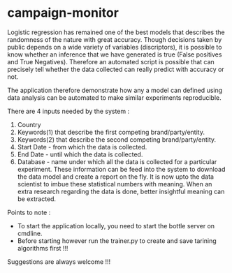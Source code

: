 # campaign-monitor
  Logistic regression has remained one of the best models that describes the randomness of the nature with great accuracy. Though decisions taken by public depends on a wide variety of variables (discriptors), it is possible to know whether an inference that we have generated is true (False positives and True Negatives). Therefore an automated script is possible that can precisely tell whether the data collected can really predict with accuracy or not.

  The application therefore demonstrate how any a model can defined using data analysis can be automated to make similar experiments reproducible. 
  
  There are 4 inputs needed by the system :
  1. Country
  2. Keywords(1) that describe the first competing brand/party/entity.
  3. Keywords(2) that describe the second competing brand/party/entity.
  4. Start Date - from which the data is collected.
  5. End Date - until which the data is collected.
  6. Database - name under which all the data is collected for a particular experiment.
  These information can be feed into the system to download the data model and create a report on the fly. It is now upto the data scientist to imbue these statistical numbers with meaning.
  When an extra research regarding the data is done, better insightful meaning can be extracted.  

Points to note :
- To start the application locally, you need to start the bottle server on cmdline.
- Before starting however run the trainer.py to create and save tarining algorithms first !!!

Suggestions are always welcome !!!
